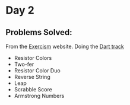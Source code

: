 # Day 2

## Problems Solved:

From the [Exercism](https://exercism.io) website. Doing the [Dart track](https://exercism.io/tracks/dart)
* Resistor Colors
* Two-fer
* Resistor Color Duo
* Reverse String
* Leap
* Scrabble Score
* Armstrong Numbers
